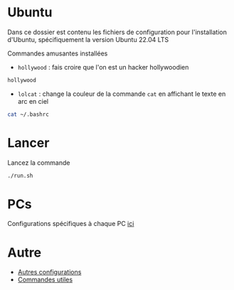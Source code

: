 # Ubuntu

Dans ce dossier est contenu les fichiers de configuration pour l'installation d'Ubuntu, spécifiquement la version Ubuntu
22.04 LTS

Commandes amusantes installées

- `hollywood` : fais croire que l'on est un hacker hollywoodien

```sh
hollywood
```	
- `lolcat` : change la couleur de la commande `cat` en affichant le texte en arc en ciel
```sh
cat ~/.bashrc 
``` 

# Lancer

Lancez la commande

```sh 
./run.sh 
``` 

# PCs

Configurations spécifiques à chaque PC [ici](PCs/Readme.md)

# Autre

- [Autres configurations](autre/Readme.md)
- [Commandes utiles](CommandesUtiles.md)